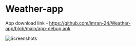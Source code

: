 # Weather-app
App download link -
https://github.com/imran-24/Weather-app/blob/main/app-debug.apk

![Screenshots]([Weather-app/blob/main/screenchots/Screenshot_20220810-114605.jpg](https://github.com/imran-24/Weather-app/blob/main/screenchots/Screenshot_20220810-114605.jpg))
